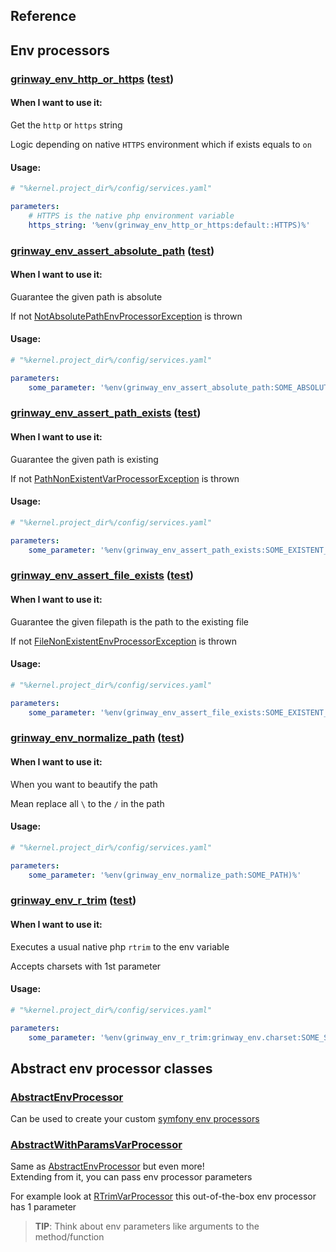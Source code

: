 Reference
------

## Env processors

### [grinway_env_http_or_https](https://github.com/GrinWay/env-processor-bundle/blob/main/src/EnvProcessor/HttpsToStringEnvVarProcessor.php) ([test](https://github.com/GrinWay/env-processor-bundle/blob/main/tests/Unit/HttpsToStringEnvVarProcessorTest.php))

#### When I want to use it:

Get the `http` or `https` string

Logic depending on native `HTTPS` environment which if exists equals to `on`

#### Usage:

```yaml
# "%kernel.project_dir%/config/services.yaml"

parameters:
    # HTTPS is the native php environment variable
    https_string: '%env(grinway_env_http_or_https:default::HTTPS)%'
```

### [grinway_env_assert_absolute_path](https://github.com/GrinWay/env-processor-bundle/blob/main/src/EnvProcessor/AssertAbsolutePathVarProcessor.php) ([test](https://github.com/GrinWay/env-processor-bundle/blob/main/tests/Unit/AssertAbsolutePathVarProcessorTest.php))

#### When I want to use it:

Guarantee the given path is absolute

If
not [NotAbsolutePathEnvProcessorException](https://github.com/GrinWay/env-processor-bundle/blob/main/src/Exception/NotAbsolutePathEnvProcessorException.php)
is thrown

#### Usage:

```yaml
# "%kernel.project_dir%/config/services.yaml"

parameters:
    some_parameter: '%env(grinway_env_assert_absolute_path:SOME_ABSOLUTE_PATH)%'
```

### [grinway_env_assert_path_exists](https://github.com/GrinWay/env-processor-bundle/blob/main/src/EnvProcessor/AssertPathExistsVarProcessor.php) ([test](https://github.com/GrinWay/env-processor-bundle/blob/main/tests/Unit/AssertPathExistsVarProcessorTest.php))

#### When I want to use it:

Guarantee the given path is existing

If
not [PathNonExistentVarProcessorException](https://github.com/GrinWay/env-processor-bundle/blob/main/src/Exception/PathNonExistentVarProcessorException.php)
is thrown

#### Usage:

```yaml
# "%kernel.project_dir%/config/services.yaml"

parameters:
    some_parameter: '%env(grinway_env_assert_path_exists:SOME_EXISTENT_PATH)%'
```

### [grinway_env_assert_file_exists](https://github.com/GrinWay/env-processor-bundle/blob/main/src/EnvProcessor/AssertFileExistsVarProcessor.php) ([test](https://github.com/GrinWay/env-processor-bundle/blob/main/tests/Unit/AssertFileExistsVarProcessorTest.php))

#### When I want to use it:

Guarantee the given filepath is the path to the existing file

If
not [FileNonExistentEnvProcessorException](https://github.com/GrinWay/env-processor-bundle/blob/main/src/Exception/FileNonExistentEnvProcessorException.php)
is thrown

#### Usage:

```yaml
# "%kernel.project_dir%/config/services.yaml"

parameters:
    some_parameter: '%env(grinway_env_assert_file_exists:SOME_EXISTENT_FILEPATH)%'
```

### [grinway_env_normalize_path](https://github.com/GrinWay/env-processor-bundle/blob/main/src/EnvProcessor/NormalizePathEnvVarProcessor.php) ([test](https://github.com/GrinWay/env-processor-bundle/blob/main/tests/Unit/NormalizePathEnvVarProcessorTest.php))

#### When I want to use it:

When you want to beautify the path

Mean replace all `\` to the `/` in the path

#### Usage:

```yaml
# "%kernel.project_dir%/config/services.yaml"

parameters:
    some_parameter: '%env(grinway_env_normalize_path:SOME_PATH)%'
```

### [grinway_env_r_trim](https://github.com/GrinWay/env-processor-bundle/blob/main/src/EnvProcessor/RTrimVarProcessor.php) ([test](https://github.com/GrinWay/env-processor-bundle/blob/main/tests/Unit/RTrimVarProcessorTest.php))

#### When I want to use it:

Executes a usual native php `rtrim` to the env variable

Accepts charsets with 1st parameter

#### Usage:

```yaml
# "%kernel.project_dir%/config/services.yaml"

parameters:
    some_parameter: '%env(grinway_env_r_trim:grinway_env.charset:SOME_STRING)%'
```

## Abstract env processor classes

### [AbstractEnvProcessor](https://github.com/GrinWay/env-processor-bundle/blob/main/src/EnvProcessor/AbstractEnvProcessor.php)

Can be used to create your
custom [symfony env processors](https://symfony.com/doc/current/configuration/env_var_processors.html#custom-environment-variable-processors)

### [AbstractWithParamsVarProcessor](https://github.com/GrinWay/env-processor-bundle/blob/main/src/EnvProcessor/AbstractWithParamsVarProcessor.php)

Same as
[AbstractEnvProcessor](https://github.com/GrinWay/env-processor-bundle/blob/main/src/EnvProcessor/AbstractEnvProcessor.php)
but even more!
<br>
Extending from it, you can pass env processor parameters

For example look at
[RTrimVarProcessor](https://github.com/GrinWay/env-processor-bundle/blob/main/src/EnvProcessor/RTrimVarProcessor.php)
this out-of-the-box env processor has 1 parameter

> **TIP**: Think about env parameters like arguments to the method/function
